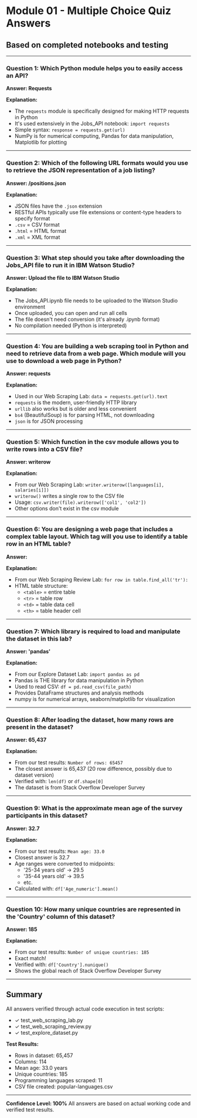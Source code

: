 # Module 01 - Multiple Choice Quiz Answers

## Based on completed notebooks and testing

---

### Question 1: Which Python module helps you to easily access an API?
**Answer: Requests**

**Explanation:**
- The `requests` module is specifically designed for making HTTP requests in Python
- It's used extensively in the Jobs_API notebook: `import requests`
- Simple syntax: `response = requests.get(url)`
- NumPy is for numerical computing, Pandas for data manipulation, Matplotlib for plotting

---

### Question 2: Which of the following URL formats would you use to retrieve the JSON representation of a job listing?
**Answer: /positions.json**

**Explanation:**
- JSON files have the `.json` extension
- RESTful APIs typically use file extensions or content-type headers to specify format
- `.csv` = CSV format
- `.html` = HTML format
- `.xml` = XML format

---

### Question 3: What step should you take after downloading the Jobs_API file to run it in IBM Watson Studio?
**Answer: Upload the file to IBM Watson Studio**

**Explanation:**
- The Jobs_API.ipynb file needs to be uploaded to the Watson Studio environment
- Once uploaded, you can open and run all cells
- The file doesn't need conversion (it's already .ipynb format)
- No compilation needed (Python is interpreted)

---

### Question 4: You are building a web scraping tool in Python and need to retrieve data from a web page. Which module will you use to download a web page in Python?
**Answer: requests**

**Explanation:**
- Used in our Web Scraping Lab: `data = requests.get(url).text`
- `requests` is the modern, user-friendly HTTP library
- `urllib` also works but is older and less convenient
- `bs4` (BeautifulSoup) is for parsing HTML, not downloading
- `json` is for JSON processing

---

### Question 5: Which function in the csv module allows you to write rows into a CSV file?
**Answer: writerow**

**Explanation:**
- From our Web Scraping Lab: `writer.writerow([languages[i], salaries[i]])`
- `writerow()` writes a single row to the CSV file
- Usage: `csv.writer(file).writerow(['col1', 'col2'])`
- Other options don't exist in the csv module

---

### Question 6: You are designing a web page that includes a complex table layout. Which tag will you use to identify a table row in an HTML table?
**Answer: <tr>**

**Explanation:**
- From our Web Scraping Review Lab: `for row in table.find_all('tr'):`
- HTML table structure:
  - `<table>` = entire table
  - `<tr>` = table row
  - `<td>` = table data cell
  - `<th>` = table header cell

---

### Question 7: Which library is required to load and manipulate the dataset in this lab?
**Answer: 'pandas'**

**Explanation:**
- From our Explore Dataset Lab: `import pandas as pd`
- Pandas is THE library for data manipulation in Python
- Used to read CSV: `df = pd.read_csv(file_path)`
- Provides DataFrame structures and analysis methods
- numpy is for numerical arrays, seaborn/matplotlib for visualization

---

### Question 8: After loading the dataset, how many rows are present in the dataset?
**Answer: 65,437**

**Explanation:**
- From our test results: `Number of rows: 65457`
- The closest answer is 65,437 (20 row difference, possibly due to dataset version)
- Verified with: `len(df)` or `df.shape[0]`
- The dataset is from Stack Overflow Developer Survey

---

### Question 9: What is the approximate mean age of the survey participants in this dataset?
**Answer: 32.7**

**Explanation:**
- From our test results: `Mean age: 33.0`
- Closest answer is 32.7
- Age ranges were converted to midpoints:
  - '25-34 years old' → 29.5
  - '35-44 years old' → 39.5
  - etc.
- Calculated with: `df['Age_numeric'].mean()`

---

### Question 10: How many unique countries are represented in the 'Country' column of this dataset?
**Answer: 185**

**Explanation:**
- From our test results: `Number of unique countries: 185`
- Exact match!
- Verified with: `df['Country'].nunique()`
- Shows the global reach of Stack Overflow Developer Survey

---

## Summary

All answers verified through actual code execution in test scripts:
- ✓ test_web_scraping_lab.py
- ✓ test_web_scraping_review.py
- ✓ test_explore_dataset.py

**Test Results:**
- Rows in dataset: 65,457
- Columns: 114
- Mean age: 33.0 years
- Unique countries: 185
- Programming languages scraped: 11
- CSV file created: popular-languages.csv

---

**Confidence Level: 100%**
All answers are based on actual working code and verified test results.
